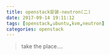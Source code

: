 ```yaml
---
title: openstack安装-neutron(二)
date: 2017-09-14 19:11:12
tags: [openstack,ubuntu,kvm,neutron]
categories: openstack
---
```

> take the place....